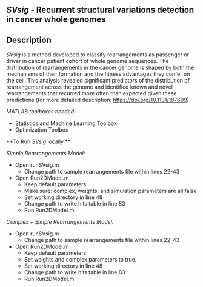 ## *SVsig* - Recurrent structural variations detection in cancer whole genomes

Description
-----------
*SVsig* is a method developed to classify rearrangements as passenger or driver in cancer patient cohort of whole genome sequences. The distribution of rearrangements in the cancer genome is shaped by both the mechanisms of their formation and the fitness advantages they confer on the cell. This analysis revealed significant predictors of the distribution of rearrangement across the genome and identified known and novel rearrangements that recurred more often than expected given these predictions (for more detailed description: https://doi.org/10.1101/187609)

*MATLAB toolboxes needed:*
- Statistics and Machine Learning Toolbox
- Optimization Toolbox

**To Run _SVsig_ locally **

*Simple Rearrangements Model:*
- Open runSVsig.m
  - Change path to sample rearrangements file within lines 22-43
- Open Run2DModel.m 
  - Keep default parameters
  - Make sure: complex, weights, and simulation parameters are all false
  - Set working directory in line 48
  - Change path to write hits table in line 83
  - Run Run2DModel.m



*Complex + Simple Rearrangements Model:* 
- Open runSVsig.m
  - Change path to sample rearrangements file within lines 22-43
- Open Run2DModel.m
  - Keep default parameters
  - Set weights and complex parameters to true. 
  - Set working directory in line 48
  - Change path to write hits table in line 83
  - Run Run2DModel.m


